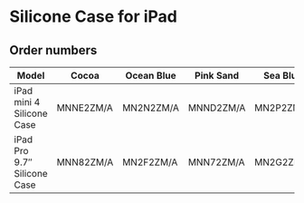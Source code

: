 # Silicone Case for iPad

## Order numbers

| Model | Cocoa | Ocean Blue | Pink Sand | Sea Blue |
|-------|-----|-----|-----|-----|
| iPad mini 4 Silicone Case | MNNE2ZM/A | MN2N2ZM/A | MNND2ZM/A | MN2P2ZM/A |
| iPad Pro 9.7″ Silicone Case | MNN82ZM/A | MN2F2ZM/A | MNN72ZM/A | MN2G2ZM/A |
